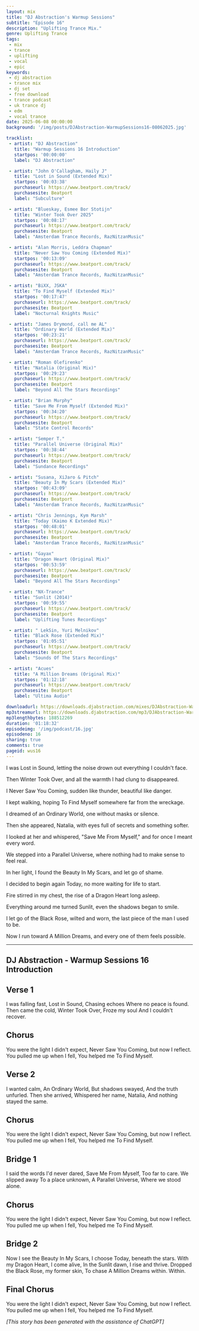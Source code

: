 ```yaml
---
layout: mix
title: "DJ Abstraction's Warmup Sessions"
subtitle: "Episode 16"
description: "Uplifting Trance Mix."
genre: Uplifting Trance
tags:
 - mix
 - trance
 - uplifting
 - vocal
 - epic
keywords:
 - dj abstraction
 - trance mix
 - dj set
 - free download
 - trance podcast
 - uk trance dj
 - edm
 - vocal trance
date: 2025-06-08 00:00:00
background: '/img/posts/DJAbstraction-WarmupSessions16-08062025.jpg'

tracklist:
 - artist: "DJ Abstraction"
   title: "Warmup Sessions 16 Introduction"
   startpos: '00:00:00'
   label: "DJ Abstraction"

 - artist: "John O'Callagham, Haily J"
   title: "Lost in Sound (Extended Mix)"
   startpos: '00:03:38'
   purchaseurl: https://www.beatport.com/track/
   purchasesite: Beatport
   label: "Subculture"

 - artist: "Blueskay, Esmee Bor Stotijn"
   title: "Winter Took Over 2025"
   startpos: '00:08:17'
   purchaseurl: https://www.beatport.com/track/
   purchasesite: Beatport
   label: "Amsterdam Trance Records, RazNitzanMusic"

 - artist: "Alan Morris, Leddra Chapman"
   title: "Never Saw You Coming (Extended Mix)"
   startpos: '00:13:09'
   purchaseurl: https://www.beatport.com/track/
   purchasesite: Beatport
   label: "Amsterdam Trance Records, RazNitzanMusic"

 - artist: "BiXX, JSKA"
   title: "To Find Myself (Extended Mix)"
   startpos: '00:17:47'
   purchaseurl: https://www.beatport.com/track/
   purchasesite: Beatport
   label: "Nocturnal Knights Music"

 - artist: "James Drymond, call me AL"
   title: "Ordinary World (Extended Mix)"
   startpos: '00:23:21'
   purchaseurl: https://www.beatport.com/track/
   purchasesite: Beatport
   label: "Amsterdam Trance Records, RazNitzanMusic"

 - artist: "Roman Olefirenko"
   title: "Natalia (Original Mix)"
   startpos: '00:29:23'
   purchaseurl: https://www.beatport.com/track/
   purchasesite: Beatport
   label: "Beyond All The Stars Recordings"

 - artist: "Brian Murphy"
   title: "Save Me From Myself (Extended Mix)"
   startpos: '00:34:20'
   purchaseurl: https://www.beatport.com/track/
   purchasesite: Beatport
   label: "State Control Records"

 - artist: "Semper T."
   title: "Parallel Universe (Original Mix)"
   startpos: '00:38:44'
   purchaseurl: https://www.beatport.com/track/
   purchasesite: Beatport
   label: "Sundance Recordings"

 - artist: "Susana, XiJaro & Pitch"
   title: "Beauty In My Scars (Extended Mix)"
   startpos: '00:43:09'
   purchaseurl: https://www.beatport.com/track/
   purchasesite: Beatport
   label: "Amsterdam Trance Records, RazNitzanMusic"

 - artist: "Chris Jennings, Kym Marsh"
   title: "Today (Kaimo K Extended Mix)"
   startpos: '00:48:01'
   purchaseurl: https://www.beatport.com/track/
   purchasesite: Beatport
   label: "Amsterdam Trance Records, RazNitzanMusic"

 - artist: "Gayax"
   title: "Dragon Heart (Original Mix)"
   startpos: '00:53:59'
   purchaseurl: https://www.beatport.com/track/
   purchasesite: Beatport
   label: "Beyond All The Stars Recordings"

 - artist: "NX-Trance"
   title: "Sunlit (2014)"
   startpos: '00:59:55'
   purchaseurl: https://www.beatport.com/track/
   purchasesite: Beatport
   label: "Uplifting Tunes Recordings"

 - artist: " LekSin, Yuri Melnikov"
   title: "Black Rose (Extended Mix)"
   startpos: '01:05:51'
   purchaseurl: https://www.beatport.com/track/
   purchasesite: Beatport
   label: "Sounds Of The Stars Recordings"

 - artist: "Acues"
   title: "A Million Dreams (Original Mix)"
   startpos: '01:12:18'
   purchaseurl: https://www.beatport.com/track/
   purchasesite: Beatport
   label: "Ultima Audio"

downloadurl: https://downloads.djabstraction.com/mixes/DJAbstraction-WarmupSessions16-08062025.zip
mp3streamurl: https://downloads.djabstraction.com/mp3/DJAbstraction-WarmupSessions16-08062025.mp3
mp3lengthbytes: 188512269
duration: '01:18:32'
episodeimg: '/img/podcast/16.jpg'
episodeno: 16
sharing: true
comments: true
pageid: wus16
---
```


I was Lost in Sound, letting the noise drown out everything I couldn't face.

Then Winter Took Over, and all the warmth I had clung to disappeared.

I Never Saw You Coming, sudden like thunder, beautiful like danger.

I kept walking, hoping To Find Myself somewhere far from the wreckage.

I dreamed of an Ordinary World, one without masks or silence.

Then she appeared, Natalia, with eyes full of secrets and something softer.

I looked at her and whispered, "Save Me From Myself," and for once I meant every word.

We stepped into a Parallel Universe, where nothing had to make sense to feel real.

In her light, I found the Beauty In My Scars, and let go of shame.

I decided to begin again Today, no more waiting for life to start.

Fire stirred in my chest, the rise of a Dragon Heart long asleep.

Everything around me turned Sunlit, even the shadows began to smile.

I let go of the Black Rose, wilted and worn, the last piece of the man I used to be.

Now I run toward A Million Dreams, and every one of them feels possible.

---

## DJ Abstraction - Warmup Sessions 16 Introduction

## Verse 1
I was falling fast,
Lost in Sound,
Chasing echoes
Where no peace is found.
Then came the cold,
Winter Took Over,
Froze my soul
And I couldn't recover.

## Chorus
You were the light I didn't expect,
Never Saw You Coming, but now I reflect.
You pulled me up when I fell,
You helped me To Find Myself.

## Verse 2
I wanted calm,
An Ordinary World,
But shadows swayed,
And the truth unfurled.
Then she arrived,
Whispered her name,
Natalia,
And nothing stayed the same.

## Chorus
You were the light I didn't expect,
Never Saw You Coming, but now I reflect.
You pulled me up when I fell,
You helped me To Find Myself.

## Bridge 1
I said the words
I'd never dared,
Save Me From Myself,
Too far to care.
We slipped away
To a place unknown,
A Parallel Universe,
Where we stood alone.

## Chorus
You were the light I didn't expect,
Never Saw You Coming, but now I reflect.
You pulled me up when I fell,
You helped me To Find Myself.

## Bridge 2
Now I see the Beauty In My Scars,
I choose Today, beneath the stars.
With my Dragon Heart, I come alive,
In the Sunlit dawn, I rise and thrive.
Dropped the Black Rose, my former skin,
To chase A Million Dreams within.
Within.

## Final Chorus
You were the light I didn't expect,
Never Saw You Coming, but now I reflect.
You pulled me up when I fell,
You helped me To Find Myself.

*[This story has been generated with the assistance of ChatGPT]*